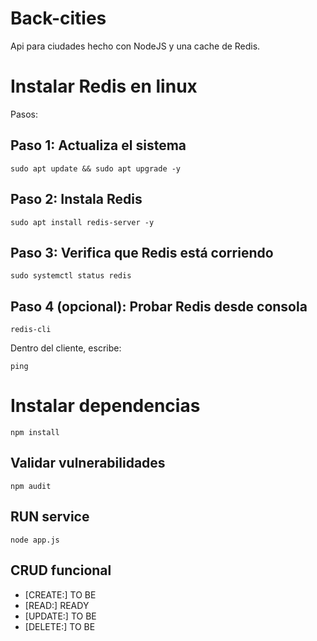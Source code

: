 # Back-cities

Api para ciudades hecho con NodeJS y una cache de Redis.

# Instalar Redis en linux
Pasos:

## Paso 1: Actualiza el sistema
```
sudo apt update && sudo apt upgrade -y
```

## Paso 2: Instala Redis
```
sudo apt install redis-server -y
```

## Paso 3: Verifica que Redis está corriendo
```
sudo systemctl status redis
```

## Paso 4 (opcional): Probar Redis desde consola
```
redis-cli
```

Dentro del cliente, escribe:
```
ping
```
# Instalar dependencias
```
npm install
```
## Validar vulnerabilidades
```
npm audit
```

## RUN service
```
node app.js
```

## CRUD funcional
- [CREATE:] TO BE
- [READ:] READY
- [UPDATE:] TO BE
- [DELETE:] TO BE